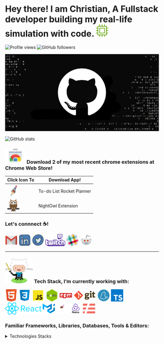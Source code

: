 # Hey there! I am Christian, A Fullstack developer building my real-life simulation with code. <a href='https://docs.github.com/en/developers'><img src='https://raw.githubusercontent.com/acervenky/animated-github-badges/master/assets/devbadge.gif' max-width='100%' height='40'></a>

![Profile views](https://gpvc.arturio.dev/ChanqoDev)
<img src="https://img.shields.io/github/followers/ChanqoDev?label=Follow&amp;style=social" alt="GitHub followers">

[<img src='https://github.com/chanqoDev/chanqoDev/blob/3103c44b3c100c007e3d379bb8bcca189a5c5406/Github_nonTransperant%20.jpeg' alt='githubBanner' max-height='80%' max-width="100%">]()   

![GitHub stats](https://github-readme-stats.vercel.app/api?username=ChanqoDev&hide=contribs,prs&show_icons=true) 

### [<img src='https://github.com/chanqoDev/chanqoDev/blob/8c5cef470b383abc3a07ddfb9b21b209c2fd1295/chromeWebStore.png' alt='gith' max-width='100%'  height='50'>]() Download 2 of my most recent chrome extensions at Chrome Web Store! 

Click Icon To | Download App!
------------- | -------------
[<img src='https://github.com/chanqoDev/chanqoDev/blob/9bb565ccfda3c8636ecedd2da376415ca4c33603/%E2%80%94Pngtree%E2%80%94cartoon%20creative%20element%20space%20rocket_5549888.png' alt='RocketPlanner' max-width='100%' height='40'>](https://chrome.google.com/webstore/detail/to-done-rocket-planner/nnmfajngjkedfjodhldodbbnmbdjkchk?hl=en-US&authuser=0)  | To-do List Rocket Planner
[<img src='https://github.com/chanqoDev/chanqoDev/blob/9bb565ccfda3c8636ecedd2da376415ca4c33603/owl-icon125x125.png' alt='linkedin' max-width='100%' height='40'>](https://chrome.google.com/webstore/detail/nigthowl-mode%F0%9F%A6%89/eeejechfiigialpjicekkgeohaiklhke?hl=en-US&authuser=0)  | NightOwl Extension


 

 
###  Let's connnect ☕️!
[<img src='https://github.com/chanqoDev/chanqoDev/blob/8c5cef470b383abc3a07ddfb9b21b209c2fd1295/gmail.png' alt='gith' max-width='100%'  height='40'>]() 
[<img src='https://github.com/chanqoDev/chanqoDev/blob/ad812902cfcff685e39e1935c6d063fe5a39249c/linkedin.png' alt='linkedin' max-width='100%' height='40'>]() 
[<img src='https://github.com/chanqoDev/chanqoDev/blob/ad812902cfcff685e39e1935c6d063fe5a39249c/twitter.png' alt='twitter' max-width='100%' height='40'>]() 
[<img src='https://github.com/chanqoDev/chanqoDev/blob/9bb565ccfda3c8636ecedd2da376415ca4c33603/pinpng.com-twitch-png-589064.png' alt='twitch' max-width='100%' height='40'>]() [<img src='https://github.com/chanqoDev/chanqoDev/blob/9bb565ccfda3c8636ecedd2da376415ca4c33603/iconLogo.png' alt='Slack logo' max-width='100%' height='40'>]() [<img src='https://github.com/chanqoDev/chanqoDev/blob/ad812902cfcff685e39e1935c6d063fe5a39249c/icons8-reddit-96.png' alt='reddit' max-width='100%' height='40'>]() 

 - - - -

### [<img src='https://github.com/chanqoDev/chanqoDev/blob/ce0bce06f2f94aa32f24b323586c233b305f09dd/Github_Adventure.png' alt='gith' max-width='100%'  height='80'>]() Tech Stack, I’m currently working with:



[<img src='https://github.com/chanqoDev/chanqoDev/blob/97df2cfb840377f368b2f4881c3edced43d4e69c/HTML5.png' alt='html5 icon' max-width='100%' height='40'>]() [<img src='https://github.com/chanqoDev/chanqoDev/blob/97df2cfb840377f368b2f4881c3edced43d4e69c/css%20icon.png' alt='css3 icon' max-width='100%' height='40'>]() [<img src='https://github.com/chanqoDev/chanqoDev/blob/8a561d6d2b9b748aeef1428f85bb254374eb4992/JS_SquareIcon.png' alt='js' max-width='100%' height='40'>]() [<img src='https://github.com/chanqoDev/chanqoDev/blob/97df2cfb840377f368b2f4881c3edced43d4e69c/NodeIcon_octo.png' alt='node' max-width='100%' height='40'>]()  [<img src='https://github.com/chanqoDev/chanqoDev/blob/97df2cfb840377f368b2f4881c3edced43d4e69c/Npm.png' alt='npm icon' max-width='100%' height='40'>]()  [<img src='https://github.com/chanqoDev/chanqoDev/blob/e155c4a4cc420ca5dce1aa9e0f1bc18993b46ba1/git_logo.png' alt='git' max-width='100%' height='40'>]()  [<img src='https://github.com/chanqoDev/chanqoDev/blob/8a561d6d2b9b748aeef1428f85bb254374eb4992/Yarn.png' alt='Yarn' max-width='100%' height='40'>]()  [<img src='https://github.com/chanqoDev/chanqoDev/blob/3a010e1391046abd2b31315218292dd6e2e10756/assets/Typescript.png' alt='tsx' max-width='100%' height='40'>]()   [<img src='https://github.com/chanqoDev/chanqoDev/blob/ad812902cfcff685e39e1935c6d063fe5a39249c/React_blueSub.png' alt='react' max-width='100%' height='40'>]()     [<img src='https://github.com/chanqoDev/chanqoDev/blob/3a010e1391046abd2b31315218292dd6e2e10756/assets/Material-ui.png' alt='material-ui' max-width='100%' height='40'>]()     [<img src='https://github.com/chanqoDev/chanqoDev/blob/3a010e1391046abd2b31315218292dd6e2e10756/assets/styled%20components.png' alt='styled-components' max-width='100%' height='40'>]()     [<img src='https://github.com/chanqoDev/chanqoDev/blob/97df2cfb840377f368b2f4881c3edced43d4e69c/Redux_icon.png' alt='redux' max-width='100%' height='40'>]()   [<img src='https://github.com/chanqoDev/chanqoDev/blob/3a010e1391046abd2b31315218292dd6e2e10756/assets/Serverless.png' alt='serverless Framework' max-width='100%' height='40'>]() 


###  Familiar Frameworks, Libraries, Databases, Tools & Editors:  
<details>

<summary>Technologies Stacks </summary>
 
[<img src='https://github.com/chanqoDev/chanqoDev/blob/b7264e39fe910660076d3d5c987c43b4f34fd5d7/assets/bootstrap.png' alt='bootstrap' max-width='100%' height='50'>]() [<img src='https://github.com/chanqoDev/chanqoDev/blob/97df2cfb840377f368b2f4881c3edced43d4e69c/jQuery_icon.png' alt='jquery' max-width='100%' height='40'>]() 
[<img src='https://github.com/chanqoDev/chanqoDev/blob/f8cb928d12807a92b0cd9acee831104cbd2915dc/Firebase_Icon.png' alt='Firebase' max-width='100%' height='40'>]() [<img src='https://github.com/chanqoDev/chanqoDev/blob/97df2cfb840377f368b2f4881c3edced43d4e69c/MongoDB.png' alt='Mongodb' max-width='100%' height='40'>]() [<img src='https://github.com/chanqoDev/chanqoDev/blob/ad812902cfcff685e39e1935c6d063fe5a39249c/Grunt.png' alt='Grunt' max-width='100%' height='40'>]()[<img src='https://github.com/chanqoDev/chanqoDev/blob/8a561d6d2b9b748aeef1428f85bb254374eb4992/gulp_icon.png' alt='gulp'  max-width='100%' height='40'>]() 
[<img src='https://github.com/chanqoDev/chanqoDev/blob/8a561d6d2b9b748aeef1428f85bb254374eb4992/Sass_icon.png' alt='sass'  max-width='100%' height='40'>]()[<img src='https://github.com/chanqoDev/chanqoDev/blob/8a561d6d2b9b748aeef1428f85bb254374eb4992/ember_icon.png' alt='ember'  max-width='100%' height='40'>]()[<img src='https://github.com/chanqoDev/chanqoDev/blob/8a561d6d2b9b748aeef1428f85bb254374eb4992/Babel_icon.png' alt='Babel' max-width='100%' height='40'>]()[<img src='https://github.com/chanqoDev/chanqoDev/blob/8a561d6d2b9b748aeef1428f85bb254374eb4992/webpack.png' alt='webpack' max-width='100%' height='40'>]()[<img src='https://github.com/chanqoDev/chanqoDev/blob/8a561d6d2b9b748aeef1428f85bb254374eb4992/Browserify.png' alt='Browserify' max-width='100%' height='40'>]() [<img src='https://github.com/chanqoDev/chanqoDev/blob/ad812902cfcff685e39e1935c6d063fe5a39249c/Docker-Logo-2013-2015.png' alt='Docker' max-width='100%' height='40'>]()[<img src='https://github.com/chanqoDev/chanqoDev/blob/97df2cfb840377f368b2f4881c3edced43d4e69c/swift%20icon.png' alt='swift' max-width='100%' height='40'>]()[<img src='https://github.com/chanqoDev/chanqoDev/blob/8a561d6d2b9b748aeef1428f85bb254374eb4992/PostgreSQL.png' alt='PostgreSQL' max-width='100%' height='40'>]()[<img src='https://github.com/chanqoDev/chanqoDev/blob/52a396f76b4a89c0446087c0050f87ff8b58e573/heroku.png' alt='heroku' max-width='100%' height='40'>]()[<img src='https://github.com/chanqoDev/chanqoDev/blob/8a561d6d2b9b748aeef1428f85bb254374eb4992/stackover%20flow.png' alt='stackoverflow' max-width='100%' height='40'>]() [<img src='https://github.com/chanqoDev/chanqoDev/blob/ce0bce06f2f94aa32f24b323586c233b305f09dd/Github_logo_White.png' alt='githu' max-width='100%' height='40'>]()[<img src='https://github.com/chanqoDev/chanqoDev/blob/8a561d6d2b9b748aeef1428f85bb254374eb4992/Postman_Api_Logo.png' alt='Postma' max-width='100%' height='40'>]()[<img src='https://github.com/chanqoDev/chanqoDev/blob/ad812902cfcff685e39e1935c6d063fe5a39249c/mailchimp.jpeg' alt='mailchimp' max-width='100%' height='40'>]() [<img src='https://github.com/chanqoDev/chanqoDev/blob/ad812902cfcff685e39e1935c6d063fe5a39249c/photoshopLogo.png' alt='photoshop' max-width='100%' height='40'>]()[<img src='https://github.com/chanqoDev/chanqoDev/blob/8a561d6d2b9b748aeef1428f85bb254374eb4992/VisualBasic.png' alt='vscode' max-width='100%' height='40'>]()[<img src='https://github.com/chanqoDev/chanqoDev/blob/8a561d6d2b9b748aeef1428f85bb254374eb4992/atom_Editor.png' alt='atom' max-width='100%' height='40'>]()[<img src='https://github.com/chanqoDev/chanqoDev/blob/52a396f76b4a89c0446087c0050f87ff8b58e573/kisspng-tensorflow-artificial-intelligence-brand-logo-lear-rapidswitch-nvidia-powered-servers-5b67156664c2e8.6694362815334823424127.png' alt='tensorflow' max-width='100%' height='40'>]()[<img src='https://github.com/chanqoDev/chanqoDev/blob/8a561d6d2b9b748aeef1428f85bb254374eb4992/xcode_icon.png' alt='xcode' max-width='100%' height='40'>]() [<img src='https://github.com/chanqoDev/chanqoDev/blob/3a010e1391046abd2b31315218292dd6e2e10756/assets/aws_dark.png' alt='AWS' max-width='100%' height='40'>]() [<img src='https://github.com/chanqoDev/chanqoDev/blob/52a396f76b4a89c0446087c0050f87ff8b58e573/figma.png' alt='figma'  max-width='100%' height='40'>]()
</details>
 

